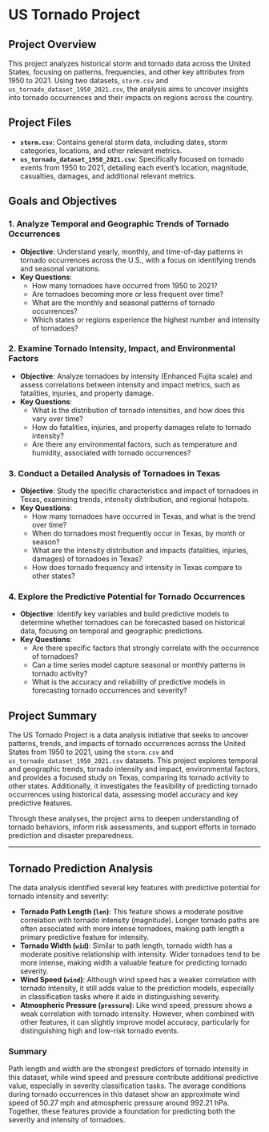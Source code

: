 # US Tornado Project

## Project Overview
This project analyzes historical storm and tornado data across the United States, focusing on patterns, frequencies, and other key attributes from 1950 to 2021. Using two datasets, `storm.csv` and `us_tornado_dataset_1950_2021.csv`, the analysis aims to uncover insights into tornado occurrences and their impacts on regions across the country.

## Project Files
- **`storm.csv`**: Contains general storm data, including dates, storm categories, locations, and other relevant metrics.
- **`us_tornado_dataset_1950_2021.csv`**: Specifically focused on tornado events from 1950 to 2021, detailing each event’s location, magnitude, casualties, damages, and additional relevant metrics.

## Goals and Objectives

### 1. Analyze Temporal and Geographic Trends of Tornado Occurrences
   - **Objective**: Understand yearly, monthly, and time-of-day patterns in tornado occurrences across the U.S., with a focus on identifying trends and seasonal variations.
   - **Key Questions**:
      - How many tornadoes have occurred from 1950 to 2021?
      - Are tornadoes becoming more or less frequent over time?
      - What are the monthly and seasonal patterns of tornado occurrences?
      - Which states or regions experience the highest number and intensity of tornadoes?

### 2. Examine Tornado Intensity, Impact, and Environmental Factors
   - **Objective**: Analyze tornadoes by intensity (Enhanced Fujita scale) and assess correlations between intensity and impact metrics, such as fatalities, injuries, and property damage.
   - **Key Questions**:
      - What is the distribution of tornado intensities, and how does this vary over time?
      - How do fatalities, injuries, and property damages relate to tornado intensity?
      - Are there any environmental factors, such as temperature and humidity, associated with tornado occurrences?

### 3. Conduct a Detailed Analysis of Tornadoes in Texas
   - **Objective**: Study the specific characteristics and impact of tornadoes in Texas, examining trends, intensity distribution, and regional hotspots.
   - **Key Questions**:
      - How many tornadoes have occurred in Texas, and what is the trend over time?
      - When do tornadoes most frequently occur in Texas, by month or season?
      - What are the intensity distribution and impacts (fatalities, injuries, damages) of tornadoes in Texas?
      - How does tornado frequency and intensity in Texas compare to other states?

### 4. Explore the Predictive Potential for Tornado Occurrences
   - **Objective**: Identify key variables and build predictive models to determine whether tornadoes can be forecasted based on historical data, focusing on temporal and geographic predictions.
   - **Key Questions**:
      - Are there specific factors that strongly correlate with the occurrence of tornadoes?
      - Can a time series model capture seasonal or monthly patterns in tornado activity?
      - What is the accuracy and reliability of predictive models in forecasting tornado occurrences and severity?

## Project Summary
The US Tornado Project is a data analysis initiative that seeks to uncover patterns, trends, and impacts of tornado occurrences across the United States from 1950 to 2021, using the `storm.csv` and `us_tornado_dataset_1950_2021.csv` datasets. This project explores temporal and geographic trends, tornado intensity and impact, environmental factors, and provides a focused study on Texas, comparing its tornado activity to other states. Additionally, it investigates the feasibility of predicting tornado occurrences using historical data, assessing model accuracy and key predictive features.

Through these analyses, the project aims to deepen understanding of tornado behaviors, inform risk assessments, and support efforts in tornado prediction and disaster preparedness.

---

## Tornado Prediction Analysis
The data analysis identified several key features with predictive potential for tornado intensity and severity:

- **Tornado Path Length (`len`)**: This feature shows a moderate positive correlation with tornado intensity (magnitude). Longer tornado paths are often associated with more intense tornadoes, making path length a primary predictive feature for intensity.
- **Tornado Width (`wid`)**: Similar to path length, tornado width has a moderate positive relationship with intensity. Wider tornadoes tend to be more intense, making width a valuable feature for predicting tornado severity.
- **Wind Speed (`wind`)**: Although wind speed has a weaker correlation with tornado intensity, it still adds value to the prediction models, especially in classification tasks where it aids in distinguishing severity.
- **Atmospheric Pressure (`pressure`)**: Like wind speed, pressure shows a weak correlation with tornado intensity. However, when combined with other features, it can slightly improve model accuracy, particularly for distinguishing high and low-risk tornado events.

### Summary
Path length and width are the strongest predictors of tornado intensity in this dataset, while wind speed and pressure contribute additional predictive value, especially in severity classification tasks. The average conditions during tornado occurrences in this dataset show an approximate wind speed of 50.27 mph and atmospheric pressure around 992.21 hPa. Together, these features provide a foundation for predicting both the severity and intensity of tornadoes.

